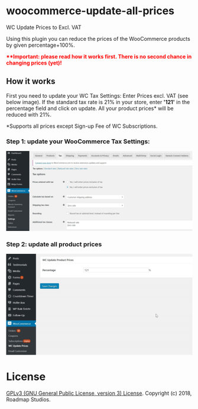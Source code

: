 # woocommerce-update-all-prices
WC Update Prices to Excl. VAT

Using this plugin you can reduce the prices of the WooCommerce products by given percentage+100%.

<p style="color:red;"><strong>**Important: please read how it works first. There is no second chance in changing prices (yet)!</strong></p>

## How it works
First you need to update your WC Tax Settings: Enter Prices excl. VAT (see below image). If the standard tax rate is 21% in your store, enter <strong>'121'</strong> in the percentage field and click on update. All your product prices* will be reduced with 21%. 

*Supports all prices except Sign-up Fee of WC Subscriptions.

### Step 1: update your WooCommerce Tax Settings:
<img src="/assets/wc-tax-settings.jpg"></img>

### Step 2: update all product prices
<img src="/assets/settings.jpg"></img>

# License
[GPLv3 (GNU General Public License, version 3) License](http://www.gnu.org/licenses/gpl-3.0.html).
Copyright (c) 2018, Roadmap Studios.
